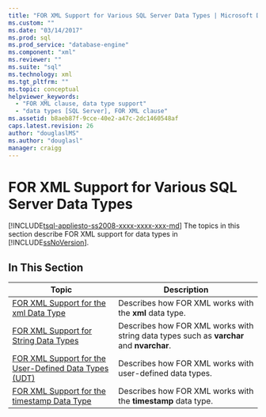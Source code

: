 ```yaml
---
title: "FOR XML Support for Various SQL Server Data Types | Microsoft Docs"
ms.custom: ""
ms.date: "03/14/2017"
ms.prod: sql
ms.prod_service: "database-engine"
ms.component: "xml"
ms.reviewer: ""
ms.suite: "sql"
ms.technology: xml
ms.tgt_pltfrm: ""
ms.topic: conceptual
helpviewer_keywords: 
  - "FOR XML clause, data type support"
  - "data types [SQL Server], FOR XML clause"
ms.assetid: b8aeb87f-9cce-40e2-a47c-2dc1460548af
caps.latest.revision: 26
author: "douglaslMS"
ms.author: "douglasl"
manager: craigg
---
```

# FOR XML Support for Various SQL Server Data Types
[!INCLUDE[tsql-appliesto-ss2008-xxxx-xxxx-xxx-md](../../includes/tsql-appliesto-ss2008-xxxx-xxxx-xxx-md.md)]
  The topics in this section describe FOR XML support for data types in [!INCLUDE[ssNoVersion](../../includes/ssnoversion-md.md)].  
  
## In This Section  
  
|Topic|Description|  
|-----------|-----------------|  
|[FOR XML Support for the xml Data Type](../../relational-databases/xml/for-xml-support-for-the-xml-data-type.md)|Describes how FOR XML works with the **xml** data type.|  
|[FOR XML Support for String Data Types](../../relational-databases/xml/for-xml-support-for-string-data-types.md)|Describes how FOR XML works with string data types such as **varchar** and **nvarchar**.|  
|[FOR XML Support for the User-Defined Data Types &#40;UDT&#41;](../../relational-databases/xml/for-xml-support-for-the-user-defined-data-types-udt.md)|Describes how FOR XML works with user-defined data types.|  
|[FOR XML Support for the timestamp Data Type](../../relational-databases/xml/for-xml-support-for-the-timestamp-data-type.md)|Describes how FOR XML works with the **timestamp** data type.|  
  
  
